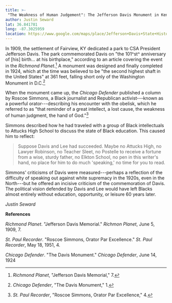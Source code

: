 ```yaml
---
title: >-
 "The Weakness of Human Judgement": The Jefferson Davis Monument in Kentucky
author: Justin Seward
lat: 36.841781
long: -87.3025959
location: https://www.google.com/maps/place/Jefferson+Davis+State+Historic+Site/@36.841781,-87.3025959,17z/data=!3m1!4b1!4m6!3m5!1s0x88653eab5a573f4b:0xe07d2464cd0df043!8m2!3d36.841781!4d-87.300021!16zL20vMDhsXzht?entry=ttu
---
```

In 1909, the settlement of Fairview, KY dedicated a park to CSA
President Jefferson Davis. The park commemorated Davis on "the 101^st^
anniversary of \[his\] birth... at his birthplace," according to an
article covering the event in the *Richmond Planet*.[^1] A monument was
designed and finally completed in 1924, which at the time was believed
to be "the second highest shaft in the United States" at 361 feet,
falling short only of the Washington Monument in D.C.[^2]

When the monument came up, the *Chicago Defender* published a column by
Roscoe Simmons, a Black journalist and Republican activist---known as a
powerful orator---describing his encounter with the obelisk, which he
referred to as "that reminder of a great intellect, a lost cause, the
weakness of human judgment, the hand of God."[^3]

Simmons described how he had traveled with a group of Black
intellectuals to Attucks High School to discuss the state of Black
education. This caused him to reflect:

> Suppose Davis and Lee had succeeded. Maybe no Attucks High, no Lawyer
> Robinson, no Teacher Sleet, no Postelle to receive a fortune from a
> wise, sturdy father, no Elkton School, no pen in this writer's hand,
> no place for him to do much 'speaking,' no time for you to read.

Simmons' criticisms of Davis were measured---perhaps a reflection of the
difficulty of speaking out against white supremacy in the 1920s, even in
the North---but he offered an incisive criticism of the commemoration of
Davis. The political vision defended by Davis and Lee would have left
Blacks almost entirely without education, opportunity, or leisure 60
years later.

*Justin Seward*

**References**

*Richmond Planet*. "Jefferson Davis Memorial." *Richmon Planet*, June 5,
1909, 7.

*St. Paul Recorder*. "Roscoe Simmons, Orator Par Excellence." *St. Paul
Recorder*, May 18, 1951, 4.

*Chicago Defender*. "The Davis Monument." *Chicago Defender*, June 14,
1924

[^1]: *Richmond Planet*, "Jefferson Davis Memorial," 7.

[^2]: *Chicago Defender*, "The Davis Monument," 1.

[^3]: *St. Paul Recorder*, "Roscoe Simmons, Orator Par Excellence," 4.
